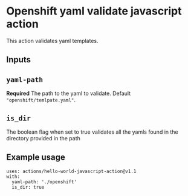 # Openshift yaml validate javascript action

This action validates yaml templates.

## Inputs

## `yaml-path`

**Required** The path to the yaml to validate. Default `"openshift/temlpate.yaml"`.

## `is_dir`
The boolean flag when set to true validates all the yamls found in the directory provided in the path
## Example usage
```
uses: actions/hello-world-javascript-action@v1.1
with:
  yaml-path: './openshift'
  is_dir: true

```